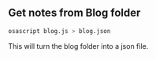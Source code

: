 ## Get notes from Blog folder

```bash
osascript blog.js > blog.json
```

This will turn the blog folder into a json file.
